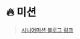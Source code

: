 # 🔥 미션

> [시니어미션 블로그 링크](https://velog.io/@seonseon/UMC2%EC%A3%BC%EC%B0%A8-%EA%B3%BC%EC%A0%9C "시니어")
